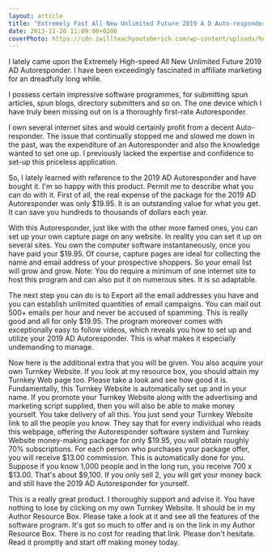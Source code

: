 ```yaml
---
layout: article
title: "Extremely Fast All New Unlimited Future 2019 A D Auto-responder - Earn Wealth Online"
date: 2013-11-28 11:09:00+0200
coverPhoto: https://cdn.iwillteachyoutoberich.com/wp-content/uploads/how-to-make-money-online-800x453.png
---
```



I lately came upon the Extremely High-speed All New Unlimited Future 2019 AD Autoresponder. I have been exceedingly fascinated in affiliate marketing for an dreadfully long while. 

I possess certain impressive software programmes, for submitting spun articles, spun blogs, directory submitters and so on. The one device which I have truly been missing out on is a thoroughly first-rate Autoresponder. 

I own several internet sites and would certainly profit from a decent Auto-responder. The issue that continually stopped me and slowed me down in the past, was the expenditure of an Autoresponder and also the knowledge wanted to set one up. I previously lacked the expertise and confidence to set-up this priceless application.

So, I lately learned with reference to the 2019 AD Autoresponder and have bought it. I'm so happy with this product. Permit me to describe what you can do with it. First of all, the real expense of the package for the 2019 AD Autoresponder was only $19.95. It is an outstanding value for what you get. It can save you hundreds to thousands of dollars each year.

With this Autoresponder, just like with the other more famed ones, you can set up your own capture page on any website. In reality you can set it up on several sites. You own the computer software instantaneously, once you have paid your $19.95. Of course, capture pages are ideal for collecting the name and email address of your prospective shoppers. So your email list will grow and grow. Note: You do require a minimum of one internet site to host this program and can also put it on numerous sites. It is so adaptable.

The next step you can do is to Export all the email addresses you have and you can establish unlimited quantities of email campaigns. You can mail out 500+ emails per hour and never be accused of spamming. This is really good and all for only $19.95. The program moreover comes with exceptionally easy to follow videos, which reveals you how to set up and utilize your 2019 AD Autoresponder. This is what makes it especially undemanding to manage.

Now here is the additional extra that you will be given. You also acquire your own Turnkey Website. If you look at my resource box, you should attain my Turnkey Web page too. Please take a look and see how good it is. Fundamentally, this Turnkey Website is automatically set up and in your name. If you promote your Turnkey Website along with the advertising and marketing script supplied, then you will also be able to make money yourself. You take delivery of all this. You just send your Turnkey Website link to all the people you know. They say that for every individual who reads this webpage, offering the Autoresponder software system and Turnkey Website money-making package for only $19.95, you will obtain roughly 70% subscriptions. For each person who purchases your package offer, you will receive $13.00 commission. This is automatically done for you. Suppose if you know 1,000 people and in the long run, you receive 700 x $13.00. That's about $9,100. If you only sell 2, you will get your money back and still have the 2019 AD Autoresponder for yourself.

This is a really great product. I thoroughly support and advise it. You have nothing to lose by clicking on my own Turnkey Website. It should be in my Author Resource Box. Please take a look at it and see all the features of the software program. It's got so much to offer and is on the link in my Author Resource Box. There is no cost for reading that link. Please don't hesitate. Read it promptly and start off making money today.